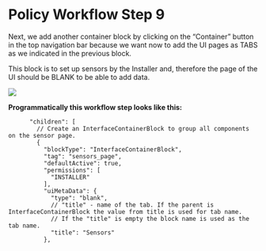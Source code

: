 # Policy Workflow Step 9

Next, we add another container block by clicking on the “Container” button in the top navigation bar because we want now to add the UI pages as TABS as we indicated in the previous block.

This block is to set up sensors by the Installer and, therefore the page of the UI should be BLANK to be able to add data.

![](../.gitbook/assets/PW\_14.png)

**Programmatically this workflow step looks like this:**

```
      "children": [
        // Create an InterfaceContainerBlock to group all components on the sensor page.
        {
          "blockType": "InterfaceContainerBlock",
          "tag": "sensors_page",
          "defaultActive": true,
          "permissions": [
            "INSTALLER"
          ],
          "uiMetaData": {
            "type": "blank",
            // "title" - name of the tab. If the parent is InterfaceContainerBlock the value from title is used for tab name.
            // If the "title" is empty the block name is used as the tab name.
            "title": "Sensors"
          },
```
